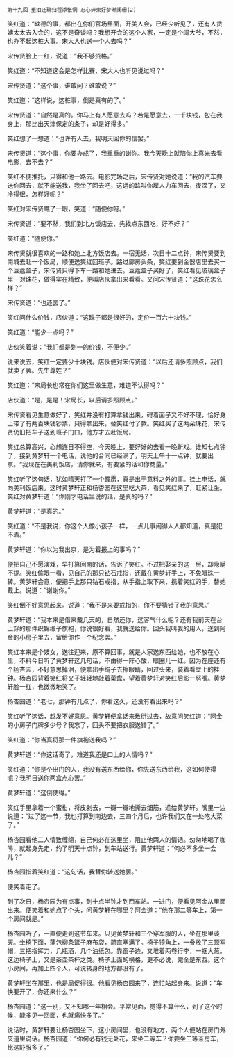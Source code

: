     第十九回 垂泪还珠归程添怅惘 忍心碎柬好梦渐阑珊(2) 

   笑红道：“缺德的事，都出在你们官场里面，开美人会，已经少听见了，还有人赁姨太太去入会的，这不是奇谈吗？我想开会的这个人家，一定是个阔大爷，不然，也办不起这桩大事。宋大人也送一个人去吗？”

   宋传贤脸上一红，说道：“我不够资格。”

   笑红道：“不知道这会是怎样比赛，宋大人也听见说过吗？”

   宋传贤道：“这个事，谁敢问？谁敢说？”

   笑红道：“这样说，这桩事，倒是真有的了。”

   宋传贤道：“自然是真的。你马上有人愿意去吗？若是愿意去，一千块钱，包在我身上，那比出天津保定的条子，却是好得多。”

   笑红想了一想道：“也许有人去，我明天回你的信罢。”

   宋传贤道：“这个事，你要办成了，我重重的谢你。我今天晚上就陪你上真光去看电影，去不去？”

   笑红不便推托，只得和他一路去。电影完场之后，宋传贤对她说道：“我的汽车要送你回去，就不能送我，我坐了回去吧，这远的路叫你雇人力车回去，夜深了，又冷得很，怎样好呢？”

   笑红对宋传贤瞧了一眼，笑道：“随便你呀。”

   宋传贤道：“要不然，我们到北方饭店去，先找点东西吃，好不好？”

   笑红道：“随便你。”

   宋传贤就很喜欢的一路和她上北方饭店去。一宿无话，次日十二点钟，宋传贤要到南城去赴一个饭局，顺便送笑红回班子。路过廊房头条，笑红要到金器店里去买一个豆蔻盒子，宋传贤只得下车一路和她进去。豆蔻盒子买好了，笑红看见玻璃盒子里一对珠花，做得实在精致，便叫店伙拿出来看看。又问宋传贤道：“这珠花怎么样？”

   宋传贤道：“也还罢了。”

   笑红问什么价钱，店伙道：“这珠子都是很好的，定价一百六十块钱。”

   笑红道：“能少一点吗？”

   店伙笑着说：“我们都是划一的价钱，不便少。”

   说来说去，笑红一定要少十块钱。店伙便对宋传贤道：“以后还请多照顾点，我们就卖了罢。先生尊姓？”

   笑红道：“宋局长也常在你们这里做生意，难道不认得吗？”

   店伙道：“是，是是！宋局长，以后请多照顾点。”

   宋传贤看见生意做好了，笑红并没有打算拿钱出来，碍着面子又不好不理，恰好身上带了有两百块钱钞票，只得拿出来，替笑红付了款。笑红买了这两朵珠花，宋传贤仍旧把车子送到班子门口，他方才去赴饭局。

   笑红总算高兴，心想连日不得空，今天晚上，要好好的去看一晚新戏。谁知七点钟了，接到黄梦轩一个电话，说他的合同已经满了，明天上午十一点钟，就要出京。“我现在在美利饭店，请你就来，有要紧的话和你商量。”

   笑红听了这句话，犹如晴天打了一个霹雳，真是出于意料之外的事。挂上电话，就向美利饭店来。这时黄梦轩正和杨杏园在这里吃大茶，看见笑红来了，赶紧让坐。笑红对黄梦轩道：“你刚才电话里说的话，是真的吗？”

   黄梦轩道：“是真的。”

   笑红道：“不是我说，你这个人像小孩子一样，一点儿事闹得人人都知道，真是犯不着。”

   黄梦轩道：“你以为我出京，是为着报上的事吗？”

   便把自己不愿演戏，早打算回南的话，告诉了笑红。不过把娶亲的这一层，却隐瞒不提。笑红偷眼一看，见自己的那只钻石戒指，还戴在黄梦轩手上，不免眼珠一转。黄梦轩会意，便把手上那只钻石戒指，从手指上取下来，携着笑红的手，替她戴上。说道：“谢谢你。”

   笑红倒不好意思起来。说道：“我不是来要戒指的，你不要猜错了我的意思。”

   黄梦轩道：“我本来是借来戴几天的，自然还你，这客气什么呢？还有我前天在台上穿的那件织锦缎子旗袍，你说很好看，我就送给你。回头我叫我的用人，送到阿金的小房子里去，留给你作一个纪念罢。”

   笑红本来是个妓女，送往迎来，原不算回事，就是人家送东西给她，也不放在心里，不料今日听了黄梦轩这几句话，不由得一阵心酸，眼圈儿一红。因为在座还有个杨杏园，不好意思掉泪，便拿出手绢子去擦眼睛，回过头来，装着看壁上的挂钟。杨杏园背着笑红将叉子轻轻地敲着菜盘，望着黄梦轩对笑红后影一努嘴。黄梦轩脸一红，也微微地笑了。

   杨杏园道：“老七，那钟有几点了，你看这久，还没有看出来吗？”

   笑红听了这话，越发不好意思。黄梦轩便拿话来敷衍过去，故意问笑红道：“阿金的小房子门牌多少号？我忘了，回头不要把衣服送错了。”

   笑红道：“你当真将那一件旗袍送我吗？”

   黄梦轩道：“你这话奇了，难道我还是口上的人情吗？”

   笑红道：“你是个出门的人，我没有送东西给你，你先送东西给我，这如何使得呢？我明日送你两盒点心罢。”

   黄梦轩道：“这倒使得。”

   笑红手里拿着一个蜜柑，将皮剥去，一瓣一瓣地撕去细筋，递给黄梦轩。嘴里一边说道：“过了这一节，我也打算到南边去，三四个月后，也许我们又在一处吃大菜了。”

   杨杏园看他二人情致缠绵，自己何必在这里坐，阻止他两人的情话。匆匆地喝了咖啡，就起身先走，约了明天十点钟，到车站送行。黄梦轩道：“何必不多坐一会儿？”

   杨杏园指着笑红道：“这句话，我替你转送她罢。”

   便笑着走了。

   到了次日，杨杏园为有点事，到十点半钟才到西车站。一进门，便看见阿金从里面出来。便笑着和她点了个头，问黄梦轩在哪里？阿金道：“他在那二等车上，第一个房间就是。”

   杨杏园听了，一直便走到这节车来。只见黄梦轩和三个穿军服的人，坐在那里谈天。坐椅下面，蒲包柳条篮子麻布袋，简直塞满了。椅子犄角上，一叠放了三顶军帽，三把指挥刀，几瓶酒，几个油纸包。靠窗子边，又堆着两卷行李，一捆大葱。这边椅子上，又是茶壶茶杯之类。椅子上面的横格，更不必说，完全是东西。这个小房间，再加上四个人，可说转身的地方都没有了。

   黄梦轩坐在那里，也是局促得很。他看见杨杏园来了，连忙站起身来。说道：“车快要开了，你还来什么？”

   杨杏园道：“这一别，又不知哪一年相会。平常见面，觉得不算什么，到了这个时候，能多见一回面，也就痛快多了。”

   说话时，黄梦轩要让杨杏园坐下，这小房间里，也没有地方，两个人便站在房门外夹道里说话。杨杏园道：“你何必有钱无处花，来坐二等车？你要坐三等茶房车，比这舒服多了。”

